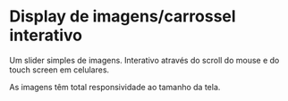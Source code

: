 # Display de imagens/carrossel interativo 

Um slider simples de imagens. Interativo através do scroll do mouse e do touch screen em celulares. 

As imagens têm total responsividade ao tamanho da tela.